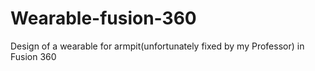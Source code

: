 # Wearable-fusion-360
Design of a wearable for armpit(unfortunately fixed by my Professor) in Fusion 360 
